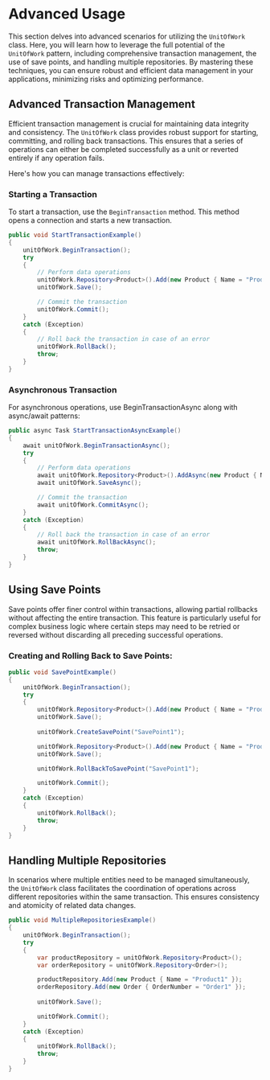 # Advanced Usage

This section delves into advanced scenarios for utilizing the `UnitOfWork` class. Here, you will learn how to leverage
the full potential of the `UnitOfWork` pattern, including comprehensive
transaction management, the use of save points, and handling multiple repositories.
By mastering these techniques, you can ensure robust and efficient data management in your applications, minimizing
risks and optimizing performance.

## Advanced Transaction Management

Efficient transaction management is crucial for maintaining data integrity and consistency. The `UnitOfWork` class
provides robust support for starting, committing, and rolling back transactions. This ensures that a series of
operations can either be completed successfully as a unit or reverted entirely if any operation fails.

Here's how you can manage transactions effectively:

### Starting a Transaction

To start a transaction, use the `BeginTransaction` method. This method opens a connection and starts a new transaction.

```csharp
public void StartTransactionExample()
{
    unitOfWork.BeginTransaction();
    try
    {
        // Perform data operations
        unitOfWork.Repository<Product>().Add(new Product { Name = "Product1" });
        unitOfWork.Save();

        // Commit the transaction
        unitOfWork.Commit();
    }
    catch (Exception)
    {
        // Roll back the transaction in case of an error
        unitOfWork.RollBack();
        throw;
    }
}
```

### Asynchronous Transaction

For asynchronous operations, use BeginTransactionAsync along with async/await patterns:

```csharp
public async Task StartTransactionAsyncExample()
{
    await unitOfWork.BeginTransactionAsync();
    try
    {
        // Perform data operations
        await unitOfWork.Repository<Product>().AddAsync(new Product { Name = "Product1" });
        await unitOfWork.SaveAsync();

        // Commit the transaction
        await unitOfWork.CommitAsync();
    }
    catch (Exception)
    {
        // Roll back the transaction in case of an error
        await unitOfWork.RollBackAsync();
        throw;
    }
}
```

## Using Save Points

Save points offer finer control within transactions, allowing partial rollbacks without affecting the entire
transaction. This feature is particularly useful for complex business logic where certain steps may need to be retried
or reversed without discarding all preceding successful operations.

### Creating and Rolling Back to Save Points:

```csharp
public void SavePointExample()
{
    unitOfWork.BeginTransaction();
    try
    {
        unitOfWork.Repository<Product>().Add(new Product { Name = "Product1" });
        unitOfWork.Save();
        
        unitOfWork.CreateSavePoint("SavePoint1");

        unitOfWork.Repository<Product>().Add(new Product { Name = "Product2" });
        unitOfWork.Save();

        unitOfWork.RollBackToSavePoint("SavePoint1");

        unitOfWork.Commit();
    }
    catch (Exception)
    {
        unitOfWork.RollBack();
        throw;
    }
}
```

## Handling Multiple Repositories

In scenarios where multiple entities need to be managed simultaneously, the `UnitOfWork` class facilitates the
coordination of operations across different repositories within the same transaction. This ensures consistency and
atomicity of related data changes.

```csharp
public void MultipleRepositoriesExample()
{
    unitOfWork.BeginTransaction();
    try
    {
        var productRepository = unitOfWork.Repository<Product>();
        var orderRepository = unitOfWork.Repository<Order>();

        productRepository.Add(new Product { Name = "Product1" });
        orderRepository.Add(new Order { OrderNumber = "Order1" });
        
        unitOfWork.Save();

        unitOfWork.Commit();
    }
    catch (Exception)
    {
        unitOfWork.RollBack();
        throw;
    }
}
```